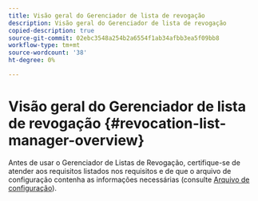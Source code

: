 ```yaml
---
title: Visão geral do Gerenciador de lista de revogação
description: Visão geral do Gerenciador de lista de revogação
copied-description: true
source-git-commit: 02ebc3548a254b2a6554f1ab34afbb3ea5f09bb8
workflow-type: tm+mt
source-wordcount: '38'
ht-degree: 0%

---
```


# Visão geral do Gerenciador de lista de revogação {#revocation-list-manager-overview}

Antes de usar o Gerenciador de Listas de Revogação, certifique-se de atender aos requisitos listados nos requisitos e de que o arquivo de configuração contenha as informações necessárias (consulte [Arquivo de configuração](../policy-revocation-list-manager/revocation-config-file-props.md)).
